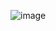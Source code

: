 ![image](https://user-images.githubusercontent.com/99772255/188302509-b814f7fb-c365-42be-86a0-17b50d470109.png)
